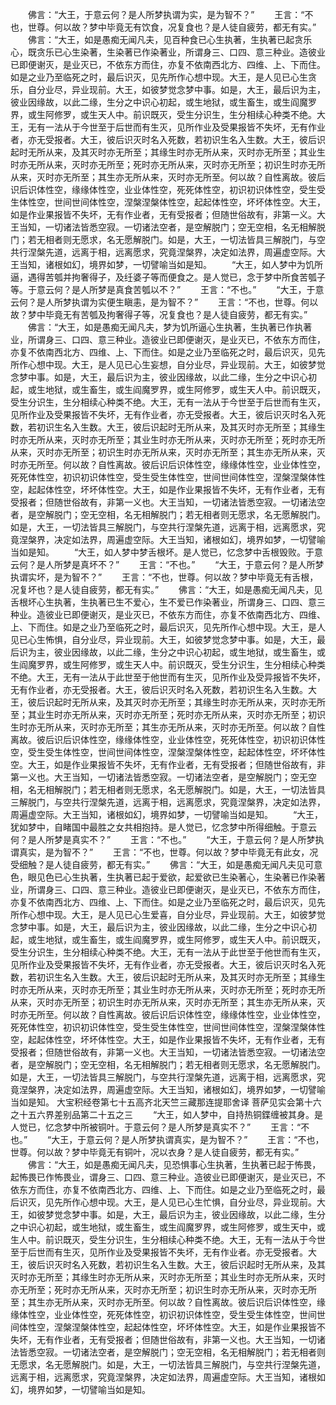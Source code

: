 <!-- { "loadSidebar": true } -->
　　佛言：“大王，于意云何？是人所梦执谓为实，是为智不？”
　　王言：“不也，世尊。何以故？梦中毕竟无有饮食，况复食也？是人徒自疲劳，都无有实。”
　　佛言：“大王，如是愚痴无闻凡夫，见百种食已心生执著，生执著已起贪乐心，既贪乐已心生染著，生染著已作染著业，所谓身三、口四、意三种业。造彼业已即便谢灭，是业灭已，不依东方而住，亦复不依南西北方、四维、上、下而住。如是之业乃至临死之时，最后识灭，见先所作心想中现。大王，是人见已心生贪乐，自分业尽，异业现前。大王，如彼梦觉念梦中事。如是，大王，最后识为主，彼业因缘故，以此二缘，生分之中识心初起，或生地狱，或生畜生，或生阎魔罗界，或生阿修罗，或生天人中。前识既灭，受生分识生，生分相续心种类不绝。大王，无有一法从于今世至于后世而有生灭，见所作业及受果报皆不失坏，无有作业者，亦无受报者。大王，彼后识灭时名入死数，若初识生名入生数。大王，彼后识起时无所从来，及其灭时亦无所至；其缘生时亦无所从来，灭时亦无所至；其业生时亦无所从来，灭时亦无所至；死时亦无所从来，灭时亦无所至；初识生时亦无所从来，灭时亦无所至；其生亦无所从来，灭时亦无所至。何以故？自性离故。彼后识后识体性空，缘缘体性空，业业体性空，死死体性空，初识初识体性空，受生受生体性空，世间世间体性空，涅槃涅槃体性空，起起体性空，坏坏体性空。大王，如是作业果报皆不失坏，无有作业者，无有受报者；但随世俗故有，非第一义。大王当知，一切诸法皆悉空寂。一切诸法空者，是空解脱门；空无空相，名无相解脱门；若无相者则无愿求，名无愿解脱门。如是，大王，一切法皆具三解脱门，与空共行涅槃先道，远离于相，远离愿求，究竟涅槃界，决定如法界，周遍虚空际。大王当知，诸根如幻，境界如梦，一切譬喻当如是知。
　　“大王，如人梦中为饥所逼，遇得苦瓠并拘奢得子，及纴婆子等而便食之。是人觉已，念于梦中所食苦瓠子等。于意云何？是人所梦是真食苦瓠以不？”
　　王言：“不也。”
　　“大王，于意云何？是人所梦执谓为实便生瞋恚，是为智不？”
　　王言：“不也，世尊。何以故？梦中毕竟无有苦瓠及拘奢得子等，况复食也？是人徒自疲劳，都无有实。”
　　佛言：“大王，如是愚痴无闻凡夫，梦为饥所逼心生执著，生执著已作执著业，所谓身三、口四、意三种业。造彼业已即便谢灭，是业灭已，不依东方而住，亦复不依南西北方、四维、上、下而住。如是之业乃至临死之时，最后识灭，见先所作心想中现。大王，是人见已心生妄想，自分业尽，异业现前。大王，如彼梦觉念梦中事。如是，大王，最后识为主，彼业因缘故，以此二缘，生分之中识心初起，或生地狱，或生畜生，或生阎魔罗界，或生阿修罗，或生天人中。前识既灭，受生分识生，生分相续心种类不绝。大王，无有一法从于今世至于后世而有生灭，见所作业及受果报皆不失坏，无有作业者，亦无受报者。大王，彼后识灭时名入死数，若初识生名入生数。大王，彼后识起时无所从来，及其灭时亦无所至；其缘生时亦无所从来，灭时亦无所至；其业生时亦无所从来，灭时亦无所至；死时亦无所从来，灭时亦无所至；初识生时亦无所从来，灭时亦无所至；其生亦无所从来，灭时亦无所至。何以故？自性离故。彼后识后识体性空，缘缘体性空，业业体性空，死死体性空，初识初识体性空，受生受生体性空，世间世间体性空，涅槃涅槃体性空，起起体性空，坏坏体性空。大王，如是作业果报皆不失坏，无有作业者，无有受报者；但随世俗故有，非第一义也。大王当知，一切诸法皆悉空寂。一切诸法空者，是空解脱门；空无空相，名无相解脱门；若无相者则无愿求，名无愿解脱门。如是，大王，一切法皆具三解脱门，与空共行涅槃先道，远离于相，远离愿求，究竟涅槃界，决定如法界，周遍虚空际。大王当知，诸根如幻，境界如梦，一切譬喻当如是知。
　　“大王，如人梦中梦舌根坏。是人觉已，忆念梦中舌根毁败。于意云何？是人所梦是真坏不？”
　　王言：“不也。”
　　“大王，于意云何？是人所梦执谓实坏，是为智不？”
　　王言：“不也，世尊。何以故？梦中毕竟无有舌根，况复坏也？是人徒自疲劳，都无有实。”
　　佛言：“大王，如是愚痴无闻凡夫，见舌根坏心生执著，生执著已生不爱心，生不爱已作染著业，所谓身三、口四、意三种业。造彼业已即便谢灭，是业灭已，不依东方而住，亦复不依南西北方、四维、上、下而住。如是之业乃至临死之时，最后识灭，见先所作心想中现。大王，是人见已心生怖惧，自分业尽，异业现前。大王，如彼梦觉念梦中事。如是，大王，最后识为主，彼业因缘故，以此二缘，生分之中识心初起，或生地狱，或生畜生，或生阎魔罗界，或生阿修罗，或生天人中。前识既灭，受生分识生，生分相续心种类不绝。大王，无有一法从于此世至于他世而有生灭，见所作业及受异报皆不失坏，无有作业者，亦无受报者。大王，彼后识灭时名入死数，若初识生名入生数。大王，彼后识起时无所从来，及其灭时亦无所至；其缘生时亦无所从来，灭时亦无所至；其业生时亦无所从来，灭时亦无所至；死时亦无所从来，灭时亦无所至；初识生时亦无所从来，灭时亦无所至；其生亦无所从来，灭时亦无所至。何以故？自性离故。彼后识后识体性空，缘缘体性空，业业体性空，死死体性空，初识初识体性空，受生受生体性空，世间世间体性空，涅槃涅槃体性空，起起体性空，坏坏体性空。大王，如是作业果报皆不失坏，无有作业者，无有受报者；但随世俗故有，非第一义也。大王当知，一切诸法皆悉空寂。一切诸法空者，是空解脱门；空无空相，名无相解脱门；若无相者则无愿求，名无愿解脱门。如是，大王，一切法皆具三解脱门，与空共行涅槃先道，远离于相，远离愿求，究竟涅槃界，决定如法界，周遍虚空际。大王当知，诸根如幻，境界如梦，一切譬喻当如是知。
　　“大王，犹如梦中，自睹国中最胜之女共相抱持。是人觉已，忆念梦中所得细触。于意云何？是人所梦是真实不？”
　　王言：“不也。”
　　“大王，于意云何？是人所梦执谓真实，是为智不？”
　　王言：“不也，世尊。何以故？梦中毕竟无有此女，况受细触？是人徒自疲劳，都无有实。”
　　佛言：“大王，如是愚痴无闻凡夫见可意色，眼见色已心生执著，生执著已起于爱欲，起爱欲已生染著心，生染著已作染著业，所谓身三、口四、意三种业。造彼业已即便谢灭，是业灭已，不依东方而住，亦复不依南西北方、四维、上、下而住。如是之业乃至临死之时，最后识灭，见先所作心想中现。大王，是人见已心生爱喜，自分业尽，异业现前。大王，如彼梦觉念梦中事。如是，大王，最后识为主，彼业因缘故，以此二缘，生分之中识心初起，或生地狱，或生畜生，或生阎魔罗界，或生阿修罗，或生天人中。前识既灭，受生分识生，生分相续心种类不绝。大王，无有一法从于此世至于他世而有生灭，见所作业及受果报皆不失坏，无有作业者，亦无受报者。大王，彼后识灭时名入死数，若初识生名入生数。大王，彼后识起时无所从来，及其灭时亦无所至；其缘生时亦无所从来，灭时亦无所至；其业生时亦无所从来，灭时亦无所至；死时亦无所从来，灭时亦无所至；初识生时亦无所从来，灭时亦无所至；其生亦无所从来，灭时亦无所至。何以故？自性离故。彼后识后识体性空，缘缘体性空，业业体性空，死死体性空，初识初识体性空，受生受生体性空，世间世间体性空，涅槃涅槃体性空，起起体性空，坏坏体性空。大王，如是作业果报皆不失坏，无有作业者，无有受报者；但随世俗故有，非第一义也。大王当知，一切诸法皆悉空寂。一切诸法空者，是空解脱门；空无空相，名无相解脱门；若无相者则无愿求，名无愿解脱门。如是，大王，一切法皆具三解脱门，与空共行涅槃先道，远离于相，远离愿求，究竟涅槃界，决定如法界，周遍虚空际。大王当知，诸根如幻，境界如梦，一切譬喻当如是知。
大宝积经卷第七十五高齐北天竺三藏那连提耶舍译
菩萨见实会第十六之十五六界差别品第二十五之三
　　“大王，如人梦中，自持热铜鍱缠被其身。是人觉已，忆念梦中所被铜叶。于意云何？是人所梦是真实不？”
　　王言：“不也。”
　　“大王，于意云何？是人所梦执谓真实，是为智不？”
　　王言：“不也，世尊。何以故？梦中毕竟无有铜叶，况以衣身？是人徒自疲劳，都无有实。”
　　佛言：“大王，如是愚痴无闻凡夫，见恐惧事心生执著，生执著已起于怖畏，起怖畏已作怖畏业，谓身三、口四、意三种业。造彼业已即便谢灭，是业灭已，不依东方而住，亦复不依南西北方、四维、上、下而住。如是之业乃至临死之时，最后识灭，见先所作心想中现。大王，是人见已心生忙惧，自分业尽，异业现前。大王，如彼梦觉念梦中事。如是，大王，最后识为主，彼业因缘故，以此二缘，生分之中识心初起，或生地狱，或生畜生，或生阎魔罗界，或生阿修罗，或生天中，或生人中。前识既灭，受生分识生，生分相续心种类不绝。大王，无有一法从于今世至于后世而有生灭，见所作业及受果报皆不失坏，无有作业者。亦无受报者。大王，彼后识灭时名入死数，若初识生名入生数。大王，彼后识起时无所从来，及其灭时亦无所至；其缘生时亦无所从来，灭时亦无所至；其业生时亦无所从来，灭时亦无所至；死时亦无所从来，灭时亦无所至；初识生时亦无所从来，灭时亦无所至；其生亦无所从来，灭时亦无所至。何以故？自性离故。彼后识后识体性空，缘缘体性空，业业体性空，死死体性空，初识初识体性空，受生受生体性空，世间世间体性空，涅槃涅槃体性空，起起体性空，坏坏体性空。大王，如是作业果报皆不失坏，无有作业者，无有受报者；但随世俗故有，非第一义也。大王当知，一切诸法皆悉空寂。一切诸法空者，是空解脱门；空无空相，名无相解脱门；若无相者则无愿求，名无愿解脱门。如是，大王，一切法皆具三解脱门，与空共行涅槃先道，远离于相，远离愿求，究竟涅槃界，决定如法界，周遍虚空际。大王当知，诸根如幻，境界如梦，一切譬喻当如是知。
